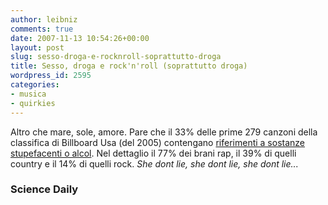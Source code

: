 ```yaml
---
author: leibniz
comments: true
date: 2007-11-13 10:54:26+00:00
layout: post
slug: sesso-droga-e-rocknroll-soprattutto-droga
title: Sesso, droga e rock'n'roll (soprattutto droga)
wordpress_id: 2595
categories:
- musica
- quirkies
---
```


Altro che mare, sole, amore. Pare che il 33% delle prime 279 canzoni della classifica di Billboard Usa (del 2005) contengano [riferimenti a sostanze stupefacenti o alcol](http://www.sciencedaily.com/releases/2007/11/071109210416.htm). Nel dettaglio il 77% dei brani rap, il 39% di quelli country e il 14% di quelli rock. _She dont lie, she dont lie, she dont lie..._

### Science Daily
